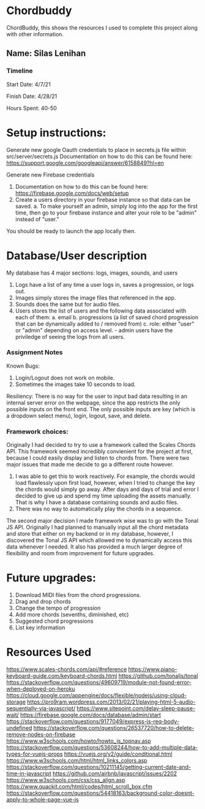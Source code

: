 # Chordbuddy

ChordBuddy, this shows the resources I used to complete this project along with other information.

## Name: Silas Lenihan

### Timeline

Start Date: 4/7/21

Finish Date: 4/28/21

Hours Spent: 40-50

# Setup instructions:
Generate new google Oauth credentials to place in secrets.js file within src/server/secrets.js
Documentation on how to do this can be found here: https://support.google.com/googleapi/answer/6158849?hl=en

Generate new Firebase credentials
1. Documentation on how to do this can be found here: https://firebase.google.com/docs/web/setup
2. Create a users directory in your firebase instance so that data can be saved.
    a. To make yourself an admin, simply log into the app for the first time, then go to your firebase instance and alter your role to be "admin" instead of "user."

You should be ready to launch the app locally then. 

# Database/User description
My database has 4 major sections: logs, images, sounds, and users
1. Logs have a list of any time a user logs in, saves a progression, or logs out.
1. Images simply stores the image files that referenced in the app.
2. Sounds does the same but for audio files.
3. Users stores the list of users and the following data associated with each of them:
    a. email
    b. progressions (a list of saved chord progression that can be dynamically added to / removed from)
    c. role: either "user" or "admin" depending on access level.
        - admin users have the priviledge of seeing the logs from all users.

### Assignment Notes
Known Bugs: 
1. Login/Logout does not work on mobile.
2. Sometimes the images take 10 seconds to load.

Resiliency: There is no way for the user to input bad data resulting in an internal server error on the webpage, since the app restricts the only possible inputs on the front end. The only possible inputs are key (which is a dropdown select menu), login, logout, save, and delete. 

### Framework choices:
Originally I had decided to try to use a framework called the Scales Chords API. This framework seemed incredibly convienient for the project at first, because I could easily display and listen to chords from. There were two major issues that made me decide to go a different route however. 
1. I was able to get this to work reactively. For example, the chords would load flawlessly upon first load, however, when I tried to change the key the chords would simply go away. After days and days of trial and error I decided to give up and spend my time uploading the assets manually. That is why I have a database containing sounds and audio files.
2. There was no way to automatically play the chords in a sequence.

The second major decision I made framework wise was to go with the Tonal JS API. Originally I had planned to manually input all the chord metadata and store that either on my backend or in my database, however, I discovered the Tonal JS API which allowed me to dynamically access this data whenever I needed. It also has provided a much larger degree of flexibility and room from improvement for future upgrades.

# Future upgrades:
1. Download MIDI files from the chord progressions.
2. Drag and drop chords
3. Change the tempo of progression
4. Add more chords (sevenths, diminished, etc)
5. Suggested chord progressions
6. List key information

# Resources Used
https://www.scales-chords.com/api/#reference
https://www.piano-keyboard-guide.com/keyboard-chords.html
https://github.com/tonaljs/tonal
https://stackoverflow.com/questions/49609719/module-not-found-error-when-deployed-on-heroku
https://cloud.google.com/appengine/docs/flexible/nodejs/using-cloud-storage
https://pro9ram.wordpress.com/2013/02/21/playing-html-5-audio-sequentially-via-javascript/
https://www.sitepoint.com/delay-sleep-pause-wait/
https://firebase.google.com/docs/database/admin/start
https://stackoverflow.com/questions/9177049/express-js-req-body-undefined
https://stackoverflow.com/questions/26537720/how-to-delete-remove-nodes-on-firebase
https://www.w3schools.com/howto/howto_js_topnav.asp
https://stackoverflow.com/questions/53608244/how-to-add-multiple-data-types-for-vuejs-props
https://vuejs.org/v2/guide/conditional.html
https://www.w3schools.com/html/html_links_colors.asp
https://stackoverflow.com/questions/10211145/getting-current-date-and-time-in-javascript
https://github.com/airbnb/javascript/issues/2202
https://www.w3schools.com/css/css_align.asp
https://www.quackit.com/html/codes/html_scroll_box.cfm
https://stackoverflow.com/questions/54418163/background-color-doesnt-apply-to-whole-page-vue-js


